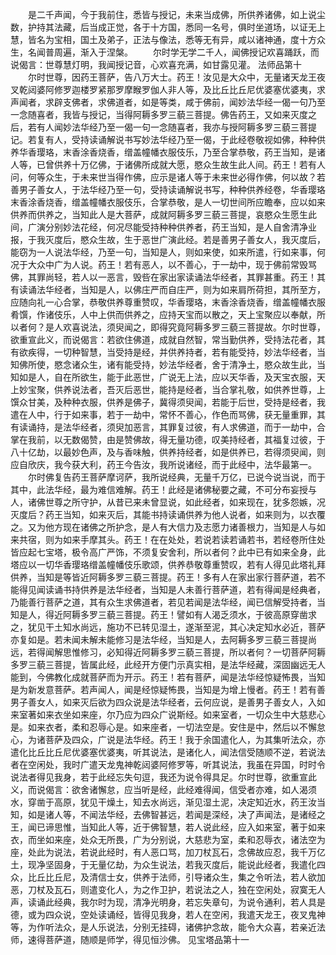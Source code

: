 <!-- { "loadSidebar": true } -->
　　是二千声闻，今于我前住，悉皆与授记，未来当成佛，所供养诸佛，如上说尘数，护持其法藏，后当成正觉，各于十方国，悉同一名号，俱时坐道场，以证无上慧，皆名为宝相，国土及弟子，正法与像法，悉等无有异，咸以诸神通，度十方众生，名闻普周遍，渐入于涅槃。
　　尔时学无学二千人，闻佛授记欢喜踊跃，而说偈言：世尊慧灯明，我闻授记音，心欢喜充满，如甘露见灌。
法师品第十
　　尔时世尊，因药王菩萨，告八万大士。药王！汝见是大众中，无量诸天龙王夜叉乾闼婆阿修罗迦楼罗紧那罗摩睺罗伽人非人等，及比丘比丘尼优婆塞优婆夷，求声闻者，求辟支佛者，求佛道者，如是等类，咸于佛前，闻妙法华经一偈一句乃至一念随喜者，我皆与授记，当得阿耨多罗三藐三菩提。佛告药王，又如来灭度之后，若有人闻妙法华经乃至一偈一句一念随喜者，我亦与授阿耨多罗三藐三菩提记。若复有人，受持读诵解说书写妙法华经乃至一偈，于此经卷敬视如佛，种种供养华香璎珞，末香涂香烧香，缯盖幢幡衣服伎乐，乃至合掌恭敬，药王当知，是诸人等，已曾供养十万亿佛，于诸佛所成就大愿，愍众生故生此人间。药王！若有人问，何等众生，于未来世当得作佛，应示是诸人等于未来世必得作佛，何以故？若善男子善女人，于法华经乃至一句，受持读诵解说书写，种种供养经卷，华香璎珞末香涂香烧香，缯盖幢幡衣服伎乐，合掌恭敬，是人一切世间所应瞻奉，应以如来供养而供养之，当知此人是大菩萨，成就阿耨多罗三藐三菩提，哀愍众生愿生此间，广演分别妙法花经，何况尽能受持种种供养者，药王当知，是人自舍清净业报，于我灭度后，愍众生故，生于恶世广演此经。若是善男子善女人，我灭度后，能窃为一人说法华经，乃至一句，当知是人，则如来使，如来所遣，行如来事，何况于大众中广为人说。药王！若有恶人，以不善心，于一劫中，现于佛前常毁骂佛，其罪尚轻，若人以一恶言，毁呰在家出家读诵法华经者，其罪甚重。药王！其有读诵法华经者，当知是人，以佛庄严而自庄严，则为如来肩所荷担，其所至方，应随向礼一心合掌，恭敬供养尊重赞叹，华香璎珞，末香涂香烧香，缯盖幢幡衣服肴馔，作诸伎乐，人中上供而供养之，应持天宝而以散之，天上宝聚应以奉献，所以者何？是人欢喜说法，须臾闻之，即得究竟阿耨多罗三藐三菩提故。尔时世尊，欲重宣此义，而说偈言：若欲住佛道，成就自然智，常当勤供养，受持法花者，其有欲疾得，一切种智慧，当受持是经，并供养持者，若有能受持，妙法华经者，当知佛所使，愍念诸众生，诸有能受持，妙法华经者，舍于清净土，愍众故生此，当知如是人，自在所欲生，能于此恶世，广说无上法，应以天华香，及天宝衣服，天上妙宝聚，供养说法者，吾灭后恶世，能持是经者，当合掌礼敬，如供养世尊，上馔众甘美，及种种衣服，供养是佛子，冀得须臾闻，若能于后世，受持是经者，我遣在人中，行于如来事，若于一劫中，常怀不善心，作色而骂佛，获无量重罪，其有读诵持，是法华经者，须臾加恶言，其罪复过彼，有人求佛道，而于一劫中，合掌在我前，以无数偈赞，由是赞佛故，得无量功德，叹美持经者，其福复过彼，于八十亿劫，以最妙色声，及与香味触，供养持经者，如是供养已，若得须臾闻，则应自欣庆，我今获大利，药王今告汝，我所说诸经，而于此经中，法华最第一。
　　尔时佛复告药王菩萨摩诃萨，我所说经典，无量千万亿，已说今说当说，而于其中，此法华经，最为难信难解。药王！此经是诸佛秘要之藏，不可分布妄授与人，诸佛世尊之所守护，从昔已来未曾显说，如此经者，如来现在，犹多怨嫉，况灭度后？药王当知，如来灭后，其能书持读诵供养为他人说者，如来则为，以衣覆之。又为他方现在诸佛之所护念，是人有大信力及志愿力诸善根力，当知是人与如来共宿，则为如来手摩其头。药王！在在处处，若说若读若诵若书，若经卷所住处皆应起七宝塔，极令高广严饰，不须复安舍利，所以者何？此中已有如来全身，此塔应以一切华香璎珞缯盖幢幡伎乐歌颂，供养恭敬尊重赞叹，若有人得见此塔礼拜供养，当知是等皆近阿耨多罗三藐三菩提。药王！多有人在家出家行菩萨道，若不能得见闻读诵书持供养是法华经者，当知是人未善行菩萨道，若有得闻是经典者，乃能善行菩萨之道，其有众生求佛道者，若见若闻是法华经，闻已信解受持者，当知是人，得近阿耨多罗三藐三菩提。药王！譬如有人渴乏须水，于彼高原穿凿求之，犹见干土知水尚远，施功不已转见湿土，遂渐至泥，其心决定知水必近，菩萨亦复如是。若未闻未解未能修习是法华经，当知是人，去阿耨多罗三藐三菩提尚远，若得闻解思惟修习，必知得近阿耨多罗三藐三菩提，所以者何？一切菩萨阿耨多罗三藐三菩提，皆属此经，此经开方便门示真实相，是法华经藏，深固幽远无人能到，今佛教化成就菩萨而为开示。药王！若有菩萨，闻是法华经惊疑怖畏，当知是为新发意菩萨。若声闻人，闻是经惊疑怖畏，当知是为增上慢者。药王！若有善男子善女人，如来灭后欲为四众说是法华经者，云何应说，是善男子善女人，入如来室著如来衣坐如来座，尔乃应为四众广说斯经。如来室者，一切众生中大慈悲心是。如来衣者，柔和忍辱心是。如来座者，一切法空是。安住是中，然后以不懈怠心，为诸菩萨及四众，广说是法华经。药王！我于余国遣化人，为其集听法众，亦遣化比丘比丘尼优婆塞优婆夷，听其说法，是诸化人，闻法信受随顺不逆，若说法者在空闲处，我时广遣天龙鬼神乾闼婆阿修罗等，听其说法，我虽在异国，时时令说法者得见我身，若于此经忘失句逗，我还为说令得具足。尔时世尊，欲重宣此义，而说偈言：欲舍诸懈怠，应当听是经，此经难得闻，信受者亦难，如人渴须水，穿凿于高原，犹见干燥土，知去水尚远，渐见湿土泥，决定知近水，药王汝当知，如是诸人等，不闻法华经，去佛智甚远，若闻是深经，决了声闻法，是诸经之王，闻已谛思惟，当知此人等，近于佛智慧，若人说此经，应入如来室，著于如来衣，而坐如来座，处众无所畏，广为分别说，大慈悲为室，柔和忍辱衣，诸法空为座，处此为说法，若说此经时，有人恶口骂，加刀杖瓦石，念佛故应忍，我千万亿土，现净坚固身，于无量亿劫，为众生说法，若我灭度后，能说此经者，我遣化四众，比丘比丘尼，及清信士女，供养于法师，引导诸众生，集之令听法，若人欲加恶，刀杖及瓦石，则遣变化人，为之作卫护，若说法之人，独在空闲处，寂寞无人声，读诵此经典，我尔时为现，清净光明身，若忘失章句，为说令通利，若人具是德，或为四众说，空处读诵经，皆得见我身，若人在空闲，我遣天龙王，夜叉鬼神等，为作听法众，是人乐说法，分别无挂碍，诸佛护念故，能令大众喜，若亲近法师，速得菩萨道，随顺是师学，得见恒沙佛。
见宝塔品第十一
